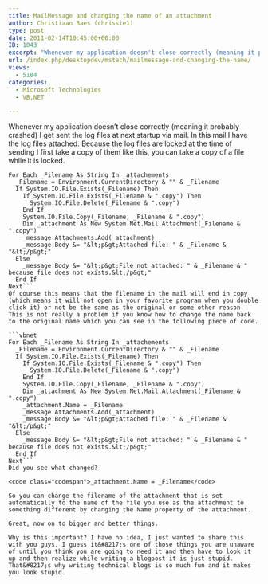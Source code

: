 ```yaml
---
title: MailMessage and changing the name of an attachment
author: Christiaan Baes (chrissie1)
type: post
date: 2011-02-14T10:45:00+00:00
ID: 1043
excerpt: "Whenever my application doesn't close correctly (meaning it probably crashed) I get sent the log files at next startup via mail. In this mail I have the log files attached. Because the log files are locked at the time of sending I first take a copy of t&hellip;"
url: /index.php/desktopdev/mstech/mailmessage-and-changing-the-name/
views:
  - 5184
categories:
  - Microsoft Technologies
  - VB.NET

---
```

Whenever my application doesn&#8217;t close correctly (meaning it probably crashed) I get sent the log files at next startup via mail. In this mail I have the log files attached. Because the log files are locked at the time of sending I first take a copy of them like this, you can take a copy of a file while it is locked.

```vbnet
For Each _Filename As String In _attachements
  _Filename = Environment.CurrentDirectory & "" & _Filename
  If System.IO.File.Exists(_Filename) Then
    If System.IO.File.Exists(_Filename & ".copy") Then
      System.IO.File.Delete(_Filename & ".copy")
    End If
    System.IO.File.Copy(_Filename, _Filename & ".copy")
    Dim _attachment As New System.Net.Mail.Attachment(_Filename & ".copy")
    _message.Attachments.Add(_attachment)
    _message.Body &= "&lt;p&gt;Attached file: " & _Filename & "&lt;/p&gt;"
  Else
    _message.Body &= "&lt;p&gt;File not attached: " & _Filename & " because file does not exists.&lt;/p&gt;"
  End If
Next```
Of course this means that the filename in the mail will end in copy (which means it will not open in your favorite program when you double click it) or not be the same as the original or some other reason. This is not really a problem if you know how to change the name back to the original name which you can see in the following piece of code.

```vbnet
For Each _Filename As String In _attachements
  _Filename = Environment.CurrentDirectory & "" & _Filename
  If System.IO.File.Exists(_Filename) Then
    If System.IO.File.Exists(_Filename & ".copy") Then
      System.IO.File.Delete(_Filename & ".copy")
    End If
    System.IO.File.Copy(_Filename, _Filename & ".copy")
    Dim _attachment As New System.Net.Mail.Attachment(_Filename & ".copy")
    _attachment.Name = _Filename
    _message.Attachments.Add(_attachment)
    _message.Body &= "&lt;p&gt;Attached file: " & _Filename & "&lt;/p&gt;"
  Else
    _message.Body &= "&lt;p&gt;File not attached: " & _Filename & " because file does not exists.&lt;/p&gt;"
  End If
Next```
Did you see what changed?

<code class="codespan">_attachment.Name = _Filename</code> 

So you can change the filename of the attachment that is set automatically to the name of the file you use as the attachment to something different by changing the Name property of the attachment.

Great, now on to bigger and better things.

Why is this important? I have no idea, I just wanted to share this with you guys. I guess it&#8217;s one of those things you are unaware of until you think you are going to need it and then have to look it up and then realize while writing a blogpost it is just stupid. That&#8217;s why writing technical blogs is so much fun and it makes you look stupid.